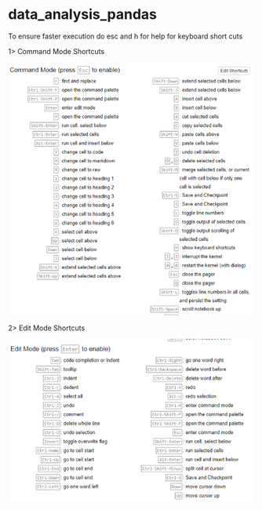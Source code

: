 # data_analysis_pandas

To ensure faster execution do esc and h for help for keyboard short cuts 

1> Command Mode Shortcuts

![](img/ipython_cmd_mode_shortcuts.PNG)

2> Edit Mode Shortcuts 

![](img/ipython_edit_mode_shortcuts.PNG)
